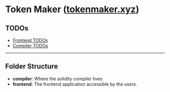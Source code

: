 # Token Maker ([tokenmaker.xyz](https://tokenmaker.xyz))

## TODOs

- [Frontend TODOs](./frontend)
- [Compiler TODOs](./compiler)

---

## Folder Structure

- **compiler**: Where the solidity compiler lives.
- **frontend**: The frontend application accessible by the users.
